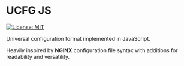 UCFG JS
=======

[![License: MIT](https://img.shields.io/badge/License-MIT-green.svg)](https://opensource.org/licenses/MIT)

Universal configuration format implemented in JavaScript.

Heavily inspired by **NGINX** configuration file syntax with additions for readability and versatility.
